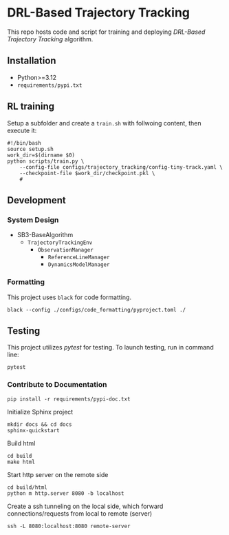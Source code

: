 # DRL-Based Trajectory Tracking

This repo hosts code and script for training and deploying *DRL-Based Trajectory Tracking* algorithm.

## Installation

- Python>=3.12
- `requirements/pypi.txt`

## RL training

Setup a subfolder and create a `train.sh` with follwoing content, then execute it:

```
#!/bin/bash
source setup.sh
work_dir=$(dirname $0)
python scripts/train.py \
    --config-file configs/trajectory_tracking/config-tiny-track.yaml \
    --checkpoint-file $work_dir/checkpoint.pkl \
    #
```

## Development

### System Design

- SB3-BaseAlgorithm
  - `TrajectoryTrackingEnv`
      - `ObservationManager`
          - `ReferenceLineManager`
          - `DynamicsModelManager`

### Formatting

This project uses `black` for code formatting.

```
black --config ./configs/code_formatting/pyproject.toml ./
```

## Testing

This project utilizes *pytest* for testing. To launch testing, run in command line:

```
pytest
```


### Contribute to Documentation

```
pip install -r requirements/pypi-doc.txt
```

Initialize Sphinx project

```
mkdir docs && cd docs
sphinx-quickstart
```

Build html

```
cd build
make html
```

Start http server on the remote side

```
cd build/html
python m http.server 8080 -b localhost
```

Create a ssh tunneling on the local side, which forward connections/requests from local to remote (server)

```
ssh -L 8080:localhost:8080 remote-server
```
